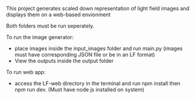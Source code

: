 This project generates scaled down representation of light field images and displays them on a web-based envionment

Both folders must be run seperately.

To run the image generator:

- place images inside the input_images folder and run main.py (images must have corresponding JSON file or be in an LF format)
- View the outputs inside the output folder

To run web app:

- access the LF-web directory in the terminal and run npm install then npm run dev. (Must have node js installed on system)
